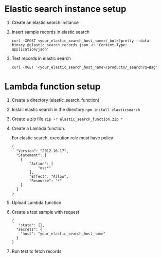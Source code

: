 Elastic search instance setup
===========================
1. Create an elastic search instance
2. Insert sample records in elastic search
	
	`curl -XPOST <your_elastic_search_host_name>/_bulk?pretty --data-binary @elastic_search_records.json -H 'Content-Type: application/json'`
3. Test records in elastic search
	
	`curl -XGET '<your_elastic_search_host_name>/products/_search?q=Bag'`

Lambda function setup
===========================
1. Create a directory (elastic_search_function)
2. Install elastic search in the directory
	`npm install elasticsearch`
3. Create a zip file
	`zip -r elastic_search_function.zip *`
4. Create a Lambda function.
   
   For elastic search, execution role must have policy
	```
	{
      "Version": "2012-10-17",
      "Statement": [
        {
            "Action": [
                "es:*"
            ],
            "Effect": "Allow",
            "Resource": "*"
        }
      ]
   }
	``` 
4. Upload Lambda function
5. Create a test sample with request
	```
	{
       "state": {},
      "secrets": {
        "host": "your_elastic_search_host_name"
      }
	}
	```
6. Run test to fetch records
